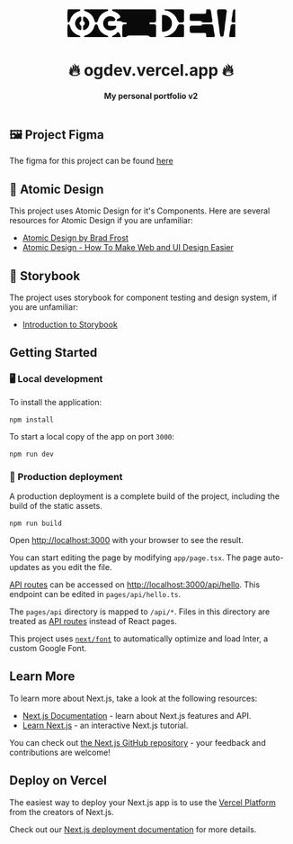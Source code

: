 <div align="center">
  <br>
  <img alt="Open Sauced" src="/public/logo.png" width="300px">
  <h1>🔥 ogdev.vercel.app 🔥</h1>
  <strong>My personal portfolio v2</strong>
</div>
<br>

## 🖼️ Project Figma

The figma for this project can be found [here](https://www.figma.com/file/1vn9HwlgilaJdDRTQrFUku/OG_dev_portfolio?node-id=194%3A6923&t=Ia8Cw6pA4csnoMN1-1)

## 🔬 Atomic Design

This project uses Atomic Design for it's Components. Here are several resources for Atomic Design if you are unfamiliar:

-   [Atomic Design by Brad Frost](https://bradfrost.com/blog/post/atomic-web-design/)
-   [Atomic Design - How To Make Web and UI Design Easier](https://www.youtube.com/watch?v=W3A33dmp17E)

## 📙 Storybook

The project uses storybook for component testing and design system, if you are unfamiliar:

-   [Introduction to Storybook](https://storybook.js.org/docs/react/get-started/introduction)

## Getting Started

### 🖥️ Local development

To install the application:

```shell
npm install
```

To start a local copy of the app on port `3000`:

```shell
npm run dev
```

### 🚀 Production deployment

A production deployment is a complete build of the project, including the build of the static assets.

```shell
npm run build
```

Open [http://localhost:3000](http://localhost:3000) with your browser to see the result.

You can start editing the page by modifying `app/page.tsx`. The page auto-updates as you edit the file.

[API routes](https://nextjs.org/docs/api-routes/introduction) can be accessed on [http://localhost:3000/api/hello](http://localhost:3000/api/hello). This endpoint can be edited in `pages/api/hello.ts`.

The `pages/api` directory is mapped to `/api/*`. Files in this directory are treated as [API routes](https://nextjs.org/docs/api-routes/introduction) instead of React pages.

This project uses [`next/font`](https://nextjs.org/docs/basic-features/font-optimization) to automatically optimize and load Inter, a custom Google Font.

## Learn More

To learn more about Next.js, take a look at the following resources:

-   [Next.js Documentation](https://nextjs.org/docs) - learn about Next.js features and API.
-   [Learn Next.js](https://nextjs.org/learn) - an interactive Next.js tutorial.

You can check out [the Next.js GitHub repository](https://github.com/vercel/next.js/) - your feedback and contributions are welcome!

## Deploy on Vercel

The easiest way to deploy your Next.js app is to use the [Vercel Platform](https://vercel.com/new?utm_medium=default-template&filter=next.js&utm_source=create-next-app&utm_campaign=create-next-app-readme) from the creators of Next.js.

Check out our [Next.js deployment documentation](https://nextjs.org/docs/deployment) for more details.
